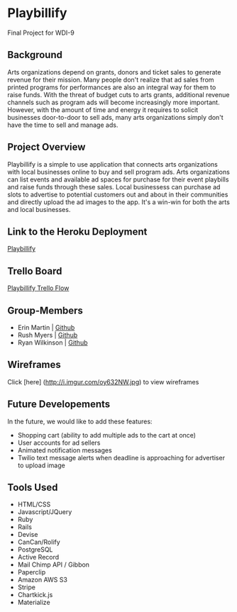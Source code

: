 # Playbillify
Final Project for WDI-9

## Background

Arts organizations depend on grants, donors and ticket sales to generate revenue for their mission. Many people don't realize that ad sales from printed programs for performances are also an integral way for them to raise funds. With the threat of budget cuts to arts grants, additional revenue channels such as program ads will become increasingly more important. However, with the amount of time and energy it requires to solicit businesses door-to-door to sell ads, many arts organizations simply don't have the time to sell and manage ads. 

## Project Overview

Playbillify is a simple to use application that connects arts organizations with local businesses online to buy and sell program ads. Arts organizations can list events and available ad spaces for purchase for their event playbills and raise funds through these sales. Local businessess can purchase ad slots to advertise to potential customers out and about in their communities and directly upload the ad images to the app. It's a win-win for both the arts and local businesses.

## Link to the Heroku Deployment
[Playbillify](https://playbillify.herokuapp.com/)

## Trello Board
[Playbillify Trello Flow](https://trello.com/b/CDDxIfj6/ad-app)

## Group-Members
- Erin Martin
	| [Github](https://github.com/RushMyers)
- Rush Myers
	| [Github](https://github.com/deviea8)
- Ryan Wilkinson
	| [Github](https://github.com/Ryan-Wilkinson)

## Wireframes
Click [here] (http://i.imgur.com/oy632NW.jpg) to view wireframes

## Future Developements

In the future, we would like to add these features:
- Shopping cart (ability to add multiple ads to the cart at once)
- User accounts for ad sellers
- Animated notification messages
- Twilio text message alerts when deadline is approaching for advertiser to upload image

## Tools Used
- HTML/CSS
- Javascript/JQuery
- Ruby
- Rails
- Devise
- CanCan/Rolify
- PostgreSQL
- Active Record
- Mail Chimp API / Gibbon
- Paperclip
- Amazon AWS S3
- Stripe
- Chartkick.js
- Materialize
